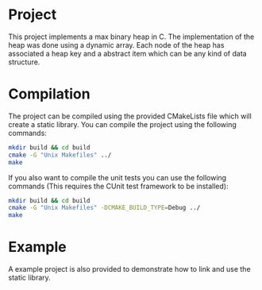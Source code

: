 # Project

This project implements a max binary heap in C. The implementation of the heap was done using a dynamic array. Each node of the heap has associated a heap key and a abstract item which can be any kind of data structure.


# Compilation

The project can be compiled using the provided CMakeLists file which will create a static library. You can compile the project using the following commands:

```bash
mkdir build && cd build
cmake -G "Unix Makefiles" ../
make
```

If you also want to compile the unit tests you can use the following commands (This requires the CUnit test framework to be installed):

```bash
mkdir build && cd build
cmake -G "Unix Makefiles" -DCMAKE_BUILD_TYPE=Debug ../
make
```

# Example

A example project is also provided to demonstrate how to link and use the static library.